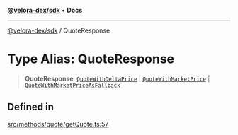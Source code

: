 [**@velora-dex/sdk**](../README.md) • **Docs**

***

[@velora-dex/sdk](../globals.md) / QuoteResponse

# Type Alias: QuoteResponse

> **QuoteResponse**: [`QuoteWithDeltaPrice`](QuoteWithDeltaPrice.md) \| [`QuoteWithMarketPrice`](QuoteWithMarketPrice.md) \| [`QuoteWithMarketPriceAsFallback`](QuoteWithMarketPriceAsFallback.md)

## Defined in

[src/methods/quote/getQuote.ts:57](https://github.com/VeloraDEX/sdk/blob/master/src/methods/quote/getQuote.ts#L57)
